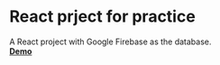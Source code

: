 # React prject for practice
A React project with Google  Firebase as the database.  
<b>[Demo](https://historical-fiction.surge.sh)</b>